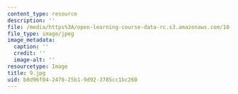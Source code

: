 ```yaml
---
content_type: resource
description: ''
file: /media/https%3A/open-learning-course-data-rc.s3.amazonaws.com/18-03-differential-equations-spring-2010/b8d96f04247825b19d923785cc1bc260_9.jpg
file_type: image/jpeg
image_metadata:
  caption: ''
  credit: ''
  image-alt: ''
resourcetype: Image
title: 9.jpg
uid: b8d96f04-2478-25b1-9d92-3785cc1bc260
---
```

